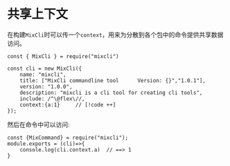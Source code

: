 # 共享上下文

在构建`MixCli`时可以传一个`context`，用来为分散到各个包中的命令提供共享数据访问。


```js{9}
const { MixCli } = require("mixcli") 

const cli = new MixCli({
    name: "mixcli",
    title: ["MixCli commandline tool      Version: {}","1.0.1"],
    version: "1.0.0",
    description: "mixcli is a cli tool for creating cli tools",
    include: /^\@flex\//, 
    context:{a:1}     // [!code ++]
});

```

然后在命令中可以访问:

```js{3} 
const {MixCommand} = require("mixcli");
module.exports = (cli)=>{    
    console.log(cli.context.a)  // ==> 1
}
```